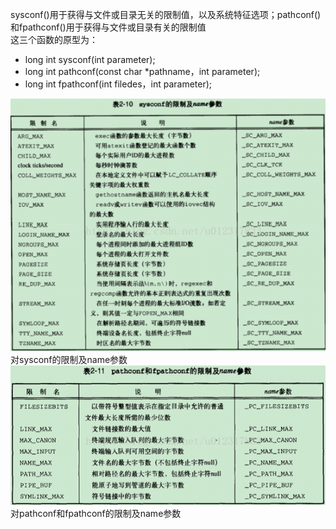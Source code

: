 sysconf()用于获得与文件或目录无关的限制值，以及系统特征选项；pathconf()和fpathconf()用于获得与文件或目录有关的限制值  
这三个函数的原型为：  
* long int sysconf(int parameter);  
* long int pathconf(const char *pathname，int parameter);  
* long int fpathconf(int filedes，int parameter);

![](https://github.com/KpSimple/apue/blob/master/chapter2/sysconf.png)
对sysconf的限制及name参数  
![](https://github.com/KpSimple/apue/blob/master/chapter2/pathconf.png)
对pathconf和fpathconf的限制及name参数
